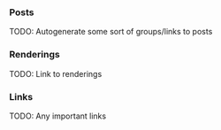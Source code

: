 ### Posts

TODO: Autogenerate some sort of groups/links to posts

### Renderings

TODO: Link to renderings

### Links

TODO: Any important links